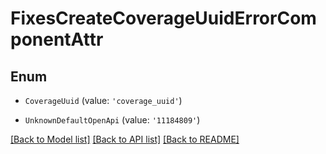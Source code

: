 # FixesCreateCoverageUuidErrorComponentAttr


## Enum

* `CoverageUuid` (value: `'coverage_uuid'`)

* `UnknownDefaultOpenApi` (value: `'11184809'`)

[[Back to Model list]](../README.md#documentation-for-models) [[Back to API list]](../README.md#documentation-for-api-endpoints) [[Back to README]](../README.md)
